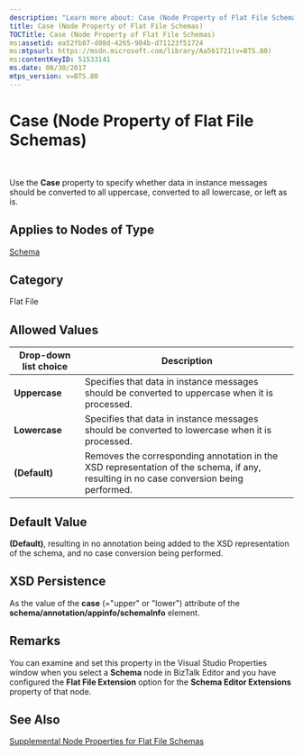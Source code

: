 ```yaml
---
description: "Learn more about: Case (Node Property of Flat File Schemas)"
title: Case (Node Property of Flat File Schemas)
TOCTitle: Case (Node Property of Flat File Schemas)
ms:assetid: ea52fb87-d08d-4265-984b-d71123f51724
ms:mtpsurl: https://msdn.microsoft.com/library/Aa561721(v=BTS.80)
ms:contentKeyID: 51533141
ms.date: 08/30/2017
mtps_version: v=BTS.80
---
```


# Case (Node Property of Flat File Schemas)

 

Use the **Case** property to specify whether data in instance messages should be converted to all uppercase, converted to all lowercase, or left as is.

## Applies to Nodes of Type

[Schema](schema-node-properties.md)

## Category

Flat File

## Allowed Values

<table>
<thead>
<tr class="header">
<th>Drop-down list choice</th>
<th>Description</th>
</tr>
</thead>
<tbody>
<tr class="odd">
<td><strong>Uppercase</strong></td>
<td>Specifies that data in instance messages should be converted to uppercase when it is processed.</td>
</tr>
<tr class="even">
<td><strong>Lowercase</strong></td>
<td>Specifies that data in instance messages should be converted to lowercase when it is processed.</td>
</tr>
<tr class="odd">
<td><strong>(Default)</strong></td>
<td>Removes the corresponding annotation in the XSD representation of the schema, if any, resulting in no case conversion being performed.</td>
</tr>
</tbody>
</table>


## Default Value

**(Default)**, resulting in no annotation being added to the XSD representation of the schema, and no case conversion being performed.

## XSD Persistence

As the value of the **case** (="upper" or "lower") attribute of the **schema/annotation/appinfo/schemaInfo** element.

## Remarks

You can examine and set this property in the Visual Studio Properties window when you select a **Schema** node in BizTalk Editor and you have configured the **Flat File Extension** option for the **Schema Editor Extensions** property of that node.

## See Also

[Supplemental Node Properties for Flat File Schemas](supplemental-node-properties-for-flat-file-schemas.md)

